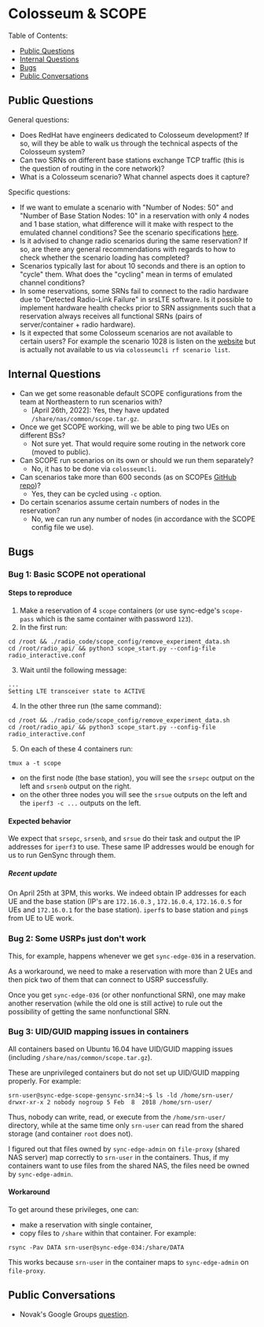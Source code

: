 # Colosseum & SCOPE

Table of Contents:
- [Public Questions](#public_questions)
- [Internal Questions](#questions)
- [Bugs](#bugs)
- [Public Conversations](#conversations)

<a name="public_questions"></a>
## Public Questions
General questions:
- Does RedHat have engineers dedicated to Colosseum development? If
  so, will they be able to walk us through the technical aspects of
  the Colosseum system?
- Can two SRNs on different base stations exchange TCP traffic (this
  is the question of routing in the core network)?
- What is a Colosseum scenario? What channel aspects does it capture?

Specific questions:
- If we want to emulate a scenario with "Number of Nodes: 50" and
  "Number of Base Station Nodes: 10" in a reservation with only 4
  nodes and 1 base station, what difference will it make with respect
  to the emulated channel conditions? See the scenario specifications
  [here](https://colosseumneu.freshdesk.com/support/solutions/articles/61000295793).
- Is it advised to change radio scenarios during the same reservation?
  If so, are there any general recommendations with regards to how to
  check whether the scenario loading has completed?
- Scenarios typically last for about 10 seconds and there is an option
  to "cycle" them. What does the "cycling" mean in terms of emulated
  channel conditions?
- In some reservations, some SRNs fail to connect to the radio
  hardware due to "Detected Radio-Link Failure" in srsLTE software. Is
  it possible to implement hardware health checks prior to SRN
  assignments such that a reservation always receives all functional
  SRNs (pairs of server/container + radio hardware).
- Is it expected that some Colosseum scenarios are not available to
  certain users? For example the scenario 1028 is listen on the
  [website](https://colosseumneu.freshdesk.com/support/solutions/articles/61000295793)
  but is actually not available to us via `colosseumcli rf scenario
  list`.

<a name="questions"></a>
## Internal Questions
- Can we get some reasonable default SCOPE configurations from the
  team at Northeastern to run scenarios with?
  - [April 26th, 2022]: Yes, they have updated `/share/nas/common/scope.tar.gz`.
- Once we get SCOPE working, will we be able to ping two UEs on
  different BSs?
  - Not sure yet. That would require some routing in the network core
    (moved to public).
- Can SCOPE run scenarios on its own or should we run them separately?
  - No, it has to be done via `colosseumcli`.
- Can scenarios take more than 600 seconds (as on SCOPEs [GitHub
  repo](https://github.com/wineslab/colosseum-scope#scope-cellular-scenarios-for-colosseum-network-emulator))?
  - Yes, they can be cycled using `-c` option.
- Do certain scenarios assume certain numbers of nodes in the
  reservation?
  - No, we can run any number of nodes (in accordance with the SCOPE
    config file we use).

<a name="bugs"></a>
## Bugs

### Bug 1: Basic SCOPE not operational

#### Steps to reproduce
1. Make a reservation of 4 `scope` containers (or use sync-edge's
   `scope-pass` which is the same container with password `123`).
2. In the first run:

``` shell
cd /root && ./radio_code/scope_config/remove_experiment_data.sh
cd /root/radio_api/ && python3 scope_start.py --config-file radio_interactive.conf
```
3. Wait until the following message:

``` shell
...
Setting LTE transceiver state to ACTIVE
```

4. In the other three run (the same command):

``` shell
cd /root && ./radio_code/scope_config/remove_experiment_data.sh
cd /root/radio_api/ && python3 scope_start.py --config-file radio_interactive.conf
```
5. On each of these 4 containers run:

``` shell
tmux a -t scope
```
- on the first node (the base station), you will see the `srsepc`
  output on the left and `srsenb` output on the right.
- on the other three nodes you will see the `srsue` outputs on the
  left and the `iperf3 -c ...` outputs on the left.

#### Expected behavior
We expect that `srsepc`, `srsenb`, and `srsue` do their task and
output the IP addresses for `iperf3` to use. These same IP addresses
would be enough for us to run GenSync through them.

##### Recent update
On April 25th at 3PM, this works. We indeed obtain IP addresses for
each UE and the base station (IP's are `172.16.0.3` , `172.16.0.4`,
`172.16.0.5` for UEs and `172.16.0.1` for the base station). `iperf`s
to base station and `ping`s from UE to UE work.

### Bug 2: Some USRPs just don't work
This, for example, happens whenever we get `sync-edge-036` in a reservation.

As a workaround, we need to make a reservation with more than 2 UEs
and then pick two of them that can connect to USRP successfully.

Once you get `sync-edge-036` (or other nonfunctional SRN), one may
make another reservation (while the old one is still active) to rule
out the possibility of getting the same nonfunctional SRN.

### Bug 3: UID/GUID mapping issues in containers
All containers based on Ubuntu 16.04 have UID/GUID mapping issues
(including `/share/nas/common/scope.tar.gz`).

These are unprivileged containers but do not set up UID/GUID mapping
properly. For example:

``` shell
srn-user@sync-edge-scope-gensync-srn34:~$ ls -ld /home/srn-user/
drwxr-xr-x 2 nobody nogroup 5 Feb  8  2018 /home/srn-user/
```

Thus, nobody can write, read, or execute from the `/home/srn-user/`
directory, while at the same time only `srn-user` can read from the
shared storage (and container `root` does not).

I figured out that files owned by `sync-edge-admin` on `file-proxy`
(shared NAS server) map correctly to `srn-user` in the
containers. Thus, if my containers want to use files from the shared
NAS, the files need be owned by `sync-edge-admin`.

#### Workaround
To get around these privileges, one can:
- make a reservation with single container,
- copy files to `/share` within that container. For example:

``` shell
rsync -Pav DATA srn-user@sync-edge-034:/share/DATA
```
This works because `srn-user` in the container maps to `sync-edge-admin` on `file-proxy`.

<a name="conversations"></a>
## Public Conversations
- Novak's Google Groups [question](https://groups.google.com/g/colosseum-users/c/KauiPwqSWM0).
